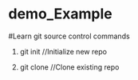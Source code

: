 # demo_Example
#Learn git source control commands

1. git init //Initialize new repo

2. git clone //Clone existing repo

